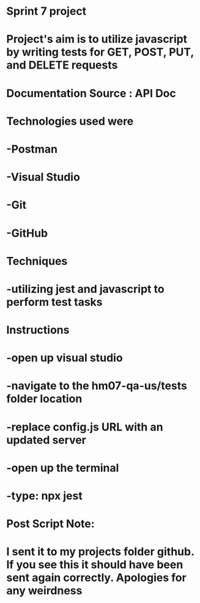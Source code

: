 # Sprint 7 project
#
# Project's aim is to utilize javascript by writing tests for GET, POST, PUT, and DELETE requests
#
# Documentation Source : API Doc
#
# Technologies used were
# -Postman
# -Visual Studio
# -Git
# -GitHub
# 
# Techniques
# -utilizing jest and javascript to perform test tasks
#
# Instructions
# -open up visual studio
# -navigate to the hm07-qa-us/tests folder location
# -replace config.js URL with an updated server
# -open up the terminal
# -type: npx jest
#
# Post Script Note:
# I sent it to my projects folder github. If you see this it should have been sent again correctly. Apologies for any weirdness